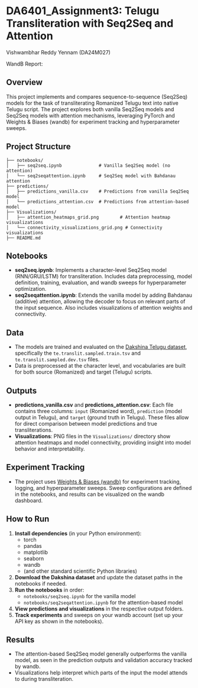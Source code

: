 # DA6401_Assignment3: Telugu Transliteration with Seq2Seq and Attention

Vishwambhar Reddy Yennam (DA24M027)

WandB Report: [](https://wandb.ai/da24m027-indian-institute-of-technology-madras/DA6401_Assignment3/reports/DA6401-Assignment-3--VmlldzoxMjg0NDk5OQ)

## Overview
This project implements and compares sequence-to-sequence (Seq2Seq) models for the task of transliterating Romanized Telugu text into native Telugu script. The project explores both vanilla Seq2Seq models and Seq2Seq models with attention mechanisms, leveraging PyTorch and Weights & Biases (wandb) for experiment tracking and hyperparameter sweeps.

## Project Structure
```
├── notebooks/
│   ├── seq2seq.ipynb              # Vanilla Seq2Seq model (no attention)
│   └── seq2seqattention.ipynb     # Seq2Seq model with Bahdanau attention
├── predictions/
│   ├── predictions_vanilla.csv    # Predictions from vanilla Seq2Seq model
│   └── predictions_attention.csv  # Predictions from attention-based model
├── Visualizations/
│   ├── attention_heatmaps_grid.png        # Attention heatmap visualizations
│   └── connectivity_visualizations_grid.png # Connectivity visualizations
├── README.md
```

## Notebooks
- **seq2seq.ipynb**: Implements a character-level Seq2Seq model (RNN/GRU/LSTM) for transliteration. Includes data preprocessing, model definition, training, evaluation, and wandb sweeps for hyperparameter optimization.
- **seq2seqattention.ipynb**: Extends the vanilla model by adding Bahdanau (additive) attention, allowing the decoder to focus on relevant parts of the input sequence. Also includes visualizations of attention weights and connectivity.

## Data
- The models are trained and evaluated on the [Dakshina Telugu dataset](https://github.com/google-research-datasets/dakshina), specifically the `te.translit.sampled.train.tsv` and `te.translit.sampled.dev.tsv` files.
- Data is preprocessed at the character level, and vocabularies are built for both source (Romanized) and target (Telugu) scripts.

## Outputs
- **predictions_vanilla.csv** and **predictions_attention.csv**: Each file contains three columns: `input` (Romanized word), `prediction` (model output in Telugu), and `target` (ground truth in Telugu). These files allow for direct comparison between model predictions and true transliterations.
- **Visualizations**: PNG files in the `Visualizations/` directory show attention heatmaps and model connectivity, providing insight into model behavior and interpretability.

## Experiment Tracking
- The project uses [Weights & Biases (wandb)](https://wandb.ai/) for experiment tracking, logging, and hyperparameter sweeps. Sweep configurations are defined in the notebooks, and results can be visualized on the wandb dashboard.

## How to Run
1. **Install dependencies** (in your Python environment):
   - torch
   - pandas
   - matplotlib
   - seaborn
   - wandb
   - (and other standard scientific Python libraries)
2. **Download the Dakshina dataset** and update the dataset paths in the notebooks if needed.
3. **Run the notebooks** in order:
   - `notebooks/seq2seq.ipynb` for the vanilla model
   - `notebooks/seq2seqattention.ipynb` for the attention-based model
4. **View predictions and visualizations** in the respective output folders.
5. **Track experiments** and sweeps on your wandb account (set up your API key as shown in the notebooks).

## Results
- The attention-based Seq2Seq model generally outperforms the vanilla model, as seen in the prediction outputs and validation accuracy tracked by wandb.
- Visualizations help interpret which parts of the input the model attends to during transliteration.

